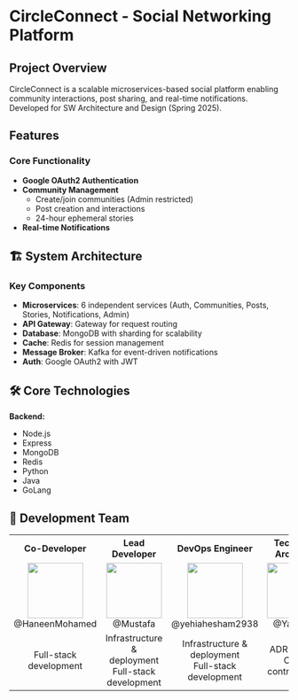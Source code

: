 <!--

**Here are some ideas to get you started:**

🙋‍♀️ A short introduction - what is your organization all about?
🌈 Contribution guidelines - how can the community get involved?
👩‍💻 Useful resources - where can the community find your docs? Is there anything else the community should know?
🍿 Fun facts - what does your team eat for breakfast?
🧙 Remember, you can do mighty things with the power of [Markdown](https://docs.github.com/github/writing-on-github/getting-started-with-writing-and-formatting-on-github/basic-writing-and-formatting-syntax)
-->

# CircleConnect - Social Networking Platform

## Project Overview
CircleConnect is a scalable microservices-based social platform enabling community interactions, post sharing, and real-time notifications. Developed for SW Architecture and Design (Spring 2025).

## Features
### Core Functionality
- **Google OAuth2 Authentication**
- **Community Management**
  - Create/join communities (Admin restricted)
  - Post creation and interactions
  - 24-hour ephemeral stories
- **Real-time Notifications**

## 🏗 System Architecture
### Key Components
- **Microservices**: 6 independent services (Auth, Communities, Posts, Stories, Notifications, Admin)
- **API Gateway**: Gateway for request routing
- **Database**: MongoDB with sharding for scalability
- **Cache**: Redis for session management
- **Message Broker**: Kafka for event-driven notifications
- **Auth**: Google OAuth2 with JWT

## 🛠️ Core Technologies
**Backend:**
- Node.js
- Express
- MongoDB
- Redis
- Python
- Java
- GoLang


## 👥 Development Team
<p align="center">
  <table align="center">
    <tr>
      <th align="center">Co-Developer</th>
      <th align="center">Lead Developer</th>
      <th align="center">DevOps Engineer</th>
      <th align="center">Technical Architect</th>
    </tr>
    <tr>
      <td align="center">
        <img src="https://avatars.githubusercontent.com/u/148449014?s=100" width="100"><br>
        @HaneenMohamed
      </td>
            <td align="center">
        <img src="https://github.com/Mustafa.png" width="100"><br>
        @Mustafa
      </td>
      <td align="center">
        <img src="https://avatars.githubusercontent.com/u/121519896?s=100" width="100"><br>
        @yehiahesham2938
      </td>
      <td align="center">
        <img src="https://github.com/Yasmine.png" width="100"><br>
        @Yasmine
      </td>
    </tr>
    <tr>
      <td align="center">Full-stack development</td>
      <td align="center">Infrastructure & deployment<br>Full-stack development</td>
      <td align="center">Infrastructure & deployment<br>Full-stack development</td>
      <td align="center">ADR reports<br>Code contributions</td>
    </tr>
  </table>
</p>
